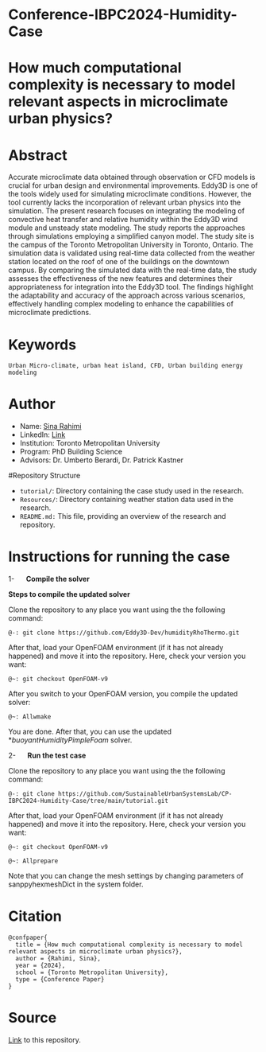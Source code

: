 # Conference-IBPC2024-Humidity-Case

# How much computational complexity is necessary to model relevant aspects in microclimate urban physics?


# Abstract

Accurate microclimate data obtained through observation or CFD models is crucial for urban design and environmental improvements. Eddy3D is one of the tools widely used for simulating microclimate conditions. However, the tool currently lacks the incorporation of relevant urban physics into the simulation. The present research focuses on integrating the modeling of convective heat transfer and relative humidity within the Eddy3D wind module and unsteady state modeling. The study reports the approaches through simulations employing a simplified canyon model. The study site is the campus of the Toronto Metropolitan University in Toronto, Ontario. The simulation data is validated using real-time data collected from the weather station located on the roof of one of the buildings on the downtown campus. By comparing the simulated data with the real-time data, the study assesses the effectiveness of the new features and determines their appropriateness for integration into the Eddy3D tool. The findings highlight the adaptability and accuracy of the approach across various scenarios, effectively handling complex modeling to enhance the capabilities of microclimate predictions.

# Keywords

```Urban Micro-climate, urban heat island, CFD, Urban building energy modeling```

# Author

- Name: [Sina Rahimi](mailto:sina.rahimi@torontomu.ca)
- LinkedIn: [Link](https://www.linkedin.com/in/sinarahimi2020/)
- Institution: Toronto Metropolitan University
- Program: PhD Building Science
- Advisors: Dr. Umberto Berardi, Dr. Patrick Kastner

#Repository Structure

- ```tutorial/```: Directory containing the case study used in the research.
- ```Resources/```: Directory containing weather station data used in the research.
- ```README.md:``` This file, providing an overview of the research and repository.

# Instructions for running the case


1-      **Compile the solver**

**Steps to compile the updated solver**

Clone the repository to any place you want using the
the following command:

```console
@-: git clone https://github.com/Eddy3D-Dev/humidityRhoThermo.git
```

After that, load your OpenFOAM environment (if it has not already
happened) and move it into the repository. Here, check your version you want:

```console
@~: git checkout OpenFOAM-v9
```

After you switch to your OpenFOAM version, you compile the
updated solver:

```console
@~: Allwmake
```

You are done. After that, you can use the updated **buoyantHumidityPimpleFoam* solver.

2-      **Run the test case**

Clone the repository to any place you want using the
the following command:

```console
@-: git clone https://github.com/SustainableUrbanSystemsLab/CP-IBPC2024-Humidity-Case/tree/main/tutorial.git
```

After that, load your OpenFOAM environment (if it has not already happened) and move it into the repository. Here, check your version you want:

```console
@~: git checkout OpenFOAM-v9  
```
```console
@~: Allprepare
```

Note that you can change the mesh settings by changing
parameters of sanppyhexmeshDict in the system folder.

# Citation

```console
@confpaper{
  title = {How much computational complexity is necessary to model relevant aspects in microclimate urban physics?},
  author = {Rahimi, Sina},
  year = {2024},
  school = {Toronto Metropolitan University},
  type = {Conference Paper}
}
```
# Source

[Link](https://github.com/SustainableUrbanSystemsLab/CP-IBPC2024-Humidity-Case) to this repository.
